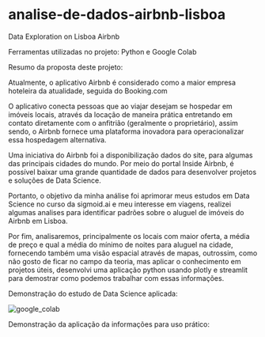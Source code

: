 # analise-de-dados-airbnb-lisboa
Data Exploration on Lisboa Airbnb

Ferramentas utilizadas no projeto: Python e Google Colab

Resumo da proposta deste projeto:

Atualmente, o aplicativo Airbnb é considerado como a maior empresa hoteleira da atualidade, seguida do Booking.com

O aplicativo conecta pessoas que ao viajar desejam se hospedar em imóveis locais, através da locação de maneira prática entretando em contato diretamente com o anfitrião (geralmente o proprietário), assim sendo, o Airbnb fornece uma plataforma inovadora para operacionalizar essa hospedagem alternativa.

Uma iniciativa do Airbnb foi a disponibilização dados do site, para algumas das principais cidades do mundo. Por meio do portal Inside Airbnb, é possível baixar uma grande quantidade de dados para desenvolver projetos e soluções de Data Science.

Portanto, o objetivo da minha análise foi aprimorar meus estudos em Data Science no curso da sigmoid.ai e meu interesse em viagens, realizei algumas analises para identificar padrões sobre o aluguel de imóveis do Airbnb em Lisboa. 

Por fim, analisaremos, principalmente os locais com maior oferta, a média de preço e qual a média do mínimo de noites para aluguel na cidade, fornecendo também uma visão espacial através de mapas, outrossim, como não gosto de ficar no campo da teoria, mas aplicar o conhecimento em projetos úteis, desenvolvi uma aplicação python usando plotly e streamlit para demostrar como podemos trabalhar com essas informações.

Demonstração do estudo de Data Science aplicada:

![google_colab](https://github.com/gbaere/analise-de-dados-airbnb-lisboa/assets/397533/f3f737f3-6c3d-4216-9a0b-d639a788db4c)


Demonstração da aplicação da informações para uso prático:
